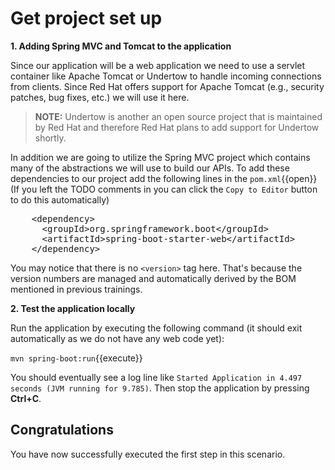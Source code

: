 # Get project set up

**1. Adding Spring MVC and Tomcat to the application**

Since our application will be a web application we need to use a servlet container like Apache Tomcat or Undertow to handle incoming connections from clients. Since Red Hat offers support for Apache Tomcat (e.g., security patches, bug fixes, etc.) we will use it here. 

>**NOTE:** Undertow is another an open source project that is maintained by Red Hat and therefore Red Hat plans to add support for Undertow shortly.

In addition we are going to utilize the Spring MVC project which contains many of the abstractions we will use to build our APIs. To add these dependencies to our project add the following lines in the ``pom.xml``{{open}} (If you left the TODO comments in you can click the `Copy to Editor` button to do this automatically)

<pre class="file" data-filename="pom.xml" data-target="insert" data-marker="<!-- TODO Add Web depenedency here -->">
    &lt;dependency&gt;
      &lt;groupId&gt;org.springframework.boot&lt;/groupId&gt;
      &lt;artifactId&gt;spring-boot-starter-web&lt;/artifactId&gt;
    &lt;/dependency&gt;
</pre>

You may notice that there is no `<version>` tag here. That's because the version numbers are managed and automatically derived by the BOM mentioned in previous trainings. 

**2. Test the application locally**

Run the application by executing the following command (it should exit automatically as we do not have any web code yet):

``mvn spring-boot:run``{{execute}}

You should eventually see a log line like `Started Application in 4.497 seconds (JVM running for 9.785)`. Then stop the application by pressing **Ctrl+C**.

## Congratulations

You have now successfully executed the first step in this scenario. 